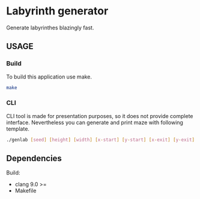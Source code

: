 # Labyrinth generator

Generate labyrinthes blazingly fast.

## USAGE

### Build

To build this application use make.
```bash
make
```

### CLI

CLI tool is made for presentation purposes, so it does not provide complete interface. Nevertheless you can generate and print maze with following template.
```bash
./genlab [seed] [height] [width] [x-start] [y-start] [x-exit] [y-exit]
```

## Dependencies

Build:

* clang 9.0 >=
* Makefile
